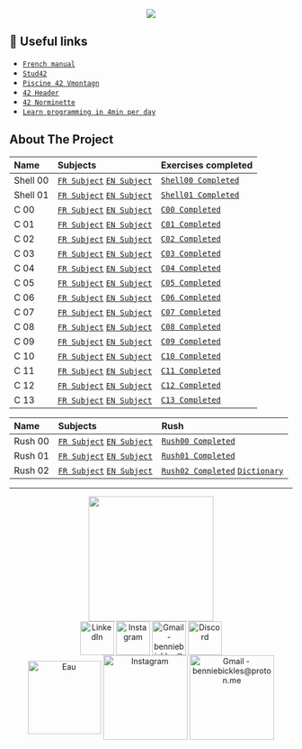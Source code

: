 <p align="center">
  <img src="https://zupimages.net/up/22/37/5q09.png" />
</p>

## :pushpin: Useful links

* [`French manual`](http://manpagesfr.free.fr/consulter.html)	
* [`Stud42`](https://signin.intra.42.fr/users/sign_in)
* [`Piscine 42 Vmontagn`](https://42-beta.vmontagn.fr/login)
* [`42 Header`](https://github.com/42Paris/42header)
* [`42 Norminette`](https://github.com/alexandregv/norminette-vim)
* [`Learn programming in 4min per day`](https://www.youtube.com/watch?v=5p8wTOr8AbU) 

<!-- ABOUT THE PROJECT -->
## About The Project

Name	|	Subjects       |  Exercises completed
:----------------------------|:------------------------|:-----------------------
Shell 00	|	 [`FR Subject`](Shell-00/Shell-00_Sujet.pdf) [`EN Subject`](Shell-00/Shell-00_EN.pdf)       | [`Shell00 Completed`](Shell-00)
Shell 01	|	[`FR Subject`](Shell-01/Shell-01_Sujet.pdf) [`EN Subject`](Shell-01/Shell-01_EN.pdf)| [`Shell01 Completed`](Shell-01)
C 00	|	[`FR Subject`](C00/C-00_Sujet.pdf) [`EN Subject`](C00/C-00_EN.pdf)| [`C00 Completed`](C00)
C 01	|	[`FR Subject`](C01/C-01_Sujet.pdf) [`EN Subject`](C01/C-01_EN.pdf)   | [`C01 Completed`](C01)
C 02	|	[`FR Subject`](C02/C-02_Sujet.pdf) [`EN Subject`](C02/C-02_EN.pdf)| [`C02 Completed`](C02)
C 03	|	[`FR Subject`](C03/C-03_Sujet.pdf) [`EN Subject`](C03/C-03_EN.pdf) | [`C03 Completed`](C03)
C 04	|	[`FR Subject`](C04/C-04_Sujet.pdf) [`EN Subject`](C04/C-04_EN.pdf) | [`C04 Completed`](C04)
C 05	|	[`FR Subject`](C05/C-05_Sujet.pdf) [`EN Subject`](C05/C-05_EN.pdf)  | [`C05 Completed`](C05)
C 06	|	[`FR Subject`](C06/C-06_Sujet.pdf) [`EN Subject`](C06/C-06_EN.pdf)  | [`C06 Completed`](C06)
C 07	|	[`FR Subject`](C07/C-07_Sujet.pdf) [`EN Subject`](C07/C-07_EN.pdf)  | [`C07 Completed`](C07)
C 08	|	[`FR Subject`](C08/C-08_Sujet.pdf) [`EN Subject`](C08/C-08_EN.pdf)  | [`C08 Completed`](C08)
C 09	|	[`FR Subject`](C09/C-09_Sujet.pdf) [`EN Subject`](C09/C-09_EN.pdf)  | [`C09 Completed`](C09)
C 10	|	[`FR Subject`](C10/C-10_Sujet.pdf) [`EN Subject`](C10/C-10_EN.pdf)  | [`C10 Completed`](C10)
C 11	|	[`FR Subject`](C11/C-11_Sujet.pdf) [`EN Subject`](C11/C-11_EN.pdf)  | [`C11 Completed`](C11)
C 12	|	[`FR Subject`](C12/C-12_Sujet.pdf) [`EN Subject`](C12/C-12_EN.pdf)  | [`C12 Completed`](C12)
C 13	|	[`FR Subject`](C13/C-13_Sujet.pdf) [`EN Subject`](C13/C-13_EN.pdf)  | [`C13 Completed`](C13)

Name	|	Subjects       |  Rush 
:----------------------------|:------------------------|:-----------------------
Rush 00	|	 [`FR Subject`](Rush-00/Rush-00_Sujet.pdf) [`EN Subject`](Rush-00/Rush-00_EN.pdf)       | [`Rush00 Completed`](Rush-00)
Rush 01	|	[`FR Subject`](Rush-01/Rush-01_Sujet.pdf) [`EN Subject`](Rush-01/Rush-01_EN.pdf)| [`Rush01 Completed`](Rush-01)
Rush 02	|	[`FR Subject`](Rush-02/Rush-02_Sujet.pdf) [`EN Subject`](Rush-02/Rush-02_EN.pdf)| [`Rush02 Completed`](Rush-02) [`Dictionary`](Rush-02/Dictionary.txt)

__________________________________________________________________
<div align="center">
	<div>
	<img height="222em" src="https://zupimages.net/up/22/37/w8q5.png">
	</div>
	<div>
	<div>
    	</div>
    	<div>
  	<a href="https://www.youtube.com/watch?v=bpmeHdOvoX0" target="_blank"><img align="center" alt="LinkedIn" height="60" src="https://user-images.githubusercontent.com/81205527/157161849-01a9df02-bf32-45be-add4-122bc40b48cf.png"></a>
	<a href="https://youtu.be/GJ0mO8P37Eg" target="_blank"><img align="center" alt="Instagram" height="60" src="https://user-images.githubusercontent.com/81205527/157161841-19ec3ab2-2c8f-4ec0-8b9d-3cd885256098.png"></a>
	<a href = "https://youtu.be/_yrkWU6TDwQ"> <img align="center" alt="Gmail - benniebickles@proton.me" height="60" src="https://user-images.githubusercontent.com/81205527/157161831-eb9dffee-404b-4ffe-b0af-34671219f7fb.png"></a>
	<a href="https://youtu.be/2k0SmqbBIpQ" target="_blank"><img align="center" alt="Discord" height="60" src="https://user-images.githubusercontent.com/81205527/157161820-de88dc63-61a3-4c9f-9445-07ac98bf0bc2.png"></a>
	</div>
</div>
<div align="center">
    	<div>
	<a href="https://www.youtube.com/watch?v=bpmeHdOvoX0" target="_blank"><img align="center" alt="Eau" height="130" src="https://zupimages.net/up/22/37/uf9w.png"></a>
	<a href="https://youtu.be/GJ0mO8P37Eg" target="_blank"><img align="center" alt="Instagram" height="150" src="https://zupimages.net/up/22/37/qinh.png"></a>
	<a href = "https://youtu.be/_yrkWU6TDwQ"> <img align="center" alt="Gmail - benniebickles@proton.me" height="150" src="https://zupimages.net/up/22/37/onlz.png"></a>
	</div>
</div>
